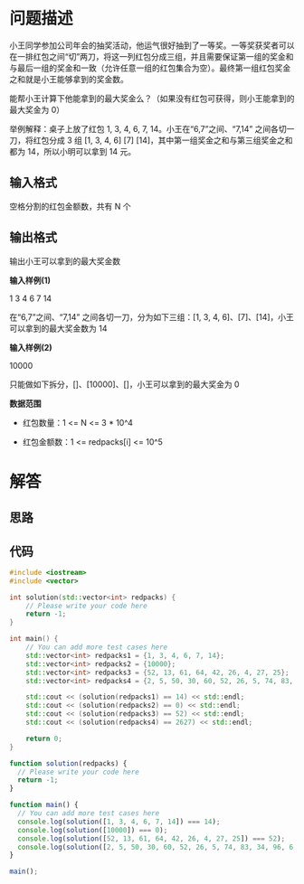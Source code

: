 # 问题描述

小王同学参加公司年会的抽奖活动，他运气很好抽到了一等奖。一等奖获奖者可以在一排红包之间“切”两刀，将这一列红包分成三组，并且需要保证第一组的奖金和与最后一组的奖金和一致（允许任意一组的红包集合为空）。最终第一组红包奖金之和就是小王能够拿到的奖金数。

能帮小王计算下他能拿到的最大奖金么？（如果没有红包可获得，则小王能拿到的最大奖金为 0）

举例解释：桌子上放了红包 1, 3, 4, 6, 7, 14。小王在“6,7”之间、“7,14” 之间各切一刀，将红包分成 3 组 [1, 3, 4, 6]  [7]  [14]，其中第一组奖金之和与第三组奖金之和都为 14，所以小明可以拿到 14 元。

## 输入格式

空格分割的红包金额数，共有 N 个

## 输出格式

输出小王可以拿到的最大奖金数

**输入样例(1)**

1 3 4 6 7 14

在“6,7”之间、“7,14” 之间各切一刀，分为如下三组：[1, 3, 4, 6]、[7]、[14]，小王可以拿到的最大奖金数为 14

**输入样例(2)**

10000

只能做如下拆分，[]、[10000]、[]，小王可以拿到的最大奖金为 0

**数据范围**

- 红包数量：1 <= N <= 3 * 10^4

- 红包金额数：1 <= redpacks[i] <= 10^5

# 解答

## 思路

## 代码

```cpp
#include <iostream>
#include <vector>

int solution(std::vector<int> redpacks) {
    // Please write your code here
    return -1;
}

int main() {
    // You can add more test cases here
    std::vector<int> redpacks1 = {1, 3, 4, 6, 7, 14};
    std::vector<int> redpacks2 = {10000};
    std::vector<int> redpacks3 = {52, 13, 61, 64, 42, 26, 4, 27, 25};
    std::vector<int> redpacks4 = {2, 5, 50, 30, 60, 52, 26, 5, 74, 83, 34, 96, 6, 88, 94, 80, 64, 22, 97, 47, 46, 25, 24, 43, 76, 24, 2, 42, 51, 96, 97, 87, 47, 93, 11, 98, 41, 54, 18, 16, 11, 96, 34, 36, 87, 24, 32, 27, 62, 72, 54, 14, 67, 5, 21, 20, 44, 55, 3, 82, 19, 45, 1, 52, 14, 44, 46, 39, 83, 27, 30, 87, 61, 56, 59, 10, 83, 80, 42, 44, 75, 39, 43, 41, 23, 93, 73, 50, 94, 94, 82, 46, 87, 60, 94, 47, 52, 67, 22, 50, 49, 8, 9, 30, 62, 87, 13, 11};

    std::cout << (solution(redpacks1) == 14) << std::endl;
    std::cout << (solution(redpacks2) == 0) << std::endl;
    std::cout << (solution(redpacks3) == 52) << std::endl;
    std::cout << (solution(redpacks4) == 2627) << std::endl;

    return 0;
}
```

```js
function solution(redpacks) {
  // Please write your code here
  return -1;
}

function main() {
  // You can add more test cases here
  console.log(solution([1, 3, 4, 6, 7, 14]) === 14);
  console.log(solution([10000]) === 0);
  console.log(solution([52, 13, 61, 64, 42, 26, 4, 27, 25]) === 52);
  console.log(solution([2, 5, 50, 30, 60, 52, 26, 5, 74, 83, 34, 96, 6, 88, 94, 80, 64, 22, 97, 47, 46, 25, 24, 43, 76, 24, 2, 42, 51, 96, 97, 87, 47, 93, 11, 98, 41, 54, 18, 16, 11, 96, 34, 36, 87, 24, 32, 27, 62, 72, 54, 14, 67, 5, 21, 20, 44, 55, 3, 82, 19, 45, 1, 52, 14, 44, 46, 39, 83, 27, 30, 87, 61, 56, 59, 10, 83, 80, 42, 44, 75, 39, 43, 41, 23, 93, 73, 50, 94, 94, 82, 46, 87, 60, 94, 47, 52, 67, 22, 50, 49, 8, 9, 30, 62, 87, 13, 11]) === 2627);
}

main();
```